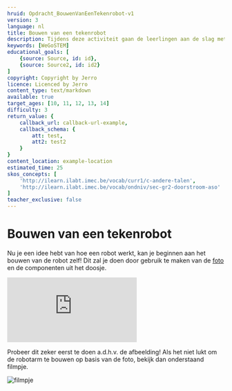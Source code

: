 ```yaml
---
hruid: Opdracht_BouwenVanEenTekenrobot-v1
version: 3
language: nl
title: Bouwen van een tekenrobot
description: Tijdens deze activiteit gaan de leerlingen aan de slag met het materiaal en monteren ze de robotarm.
keywords: [WeGoSTEM]
educational_goals: [
    {source: Source, id: id}, 
    {source: Source2, id: id2}
]
copyright: Copyright by Jerro
licence: Licenced by Jerro
content_type: text/markdown
available: true
target_ages: [10, 11, 12, 13, 14]
difficulty: 3
return_value: {
    callback_url: callback-url-example,
    callback_schema: {
        att: test,
        att2: test2
    }
}
content_location: example-location
estimated_time: 25
skos_concepts: [
    'http://ilearn.ilabt.imec.be/vocab/curr1/c-andere-talen', 
    'http://ilearn.ilabt.imec.be/vocab/ondniv/sec-gr2-doorstroom-aso'
]
teacher_exclusive: false
---
```


# Bouwen van een tekenrobot

Nu je een idee hebt van hoe een robot werkt, kan je beginnen aan het bouwen van de robot zelf! Dit zal je doen door gebruik te maken van de [foto](https://scholen.dwengo.org/downloads/WeGoSTEMoverzichtrobot.pdf "afgewerkte robot") en de componenten uit het doosje.

![](https://scholen.dwengo.org/downloads/WeGoSTEMoverzichtrobot.pdf "afgewerkte robot")

Probeer dit zeker eerst te doen a.d.h.v. de afbeelding! Als het niet lukt om de robotarm te bouwen op basis van de foto, bekijk dan onderstaand filmpje.

![filmpje](@youtube/https://www.youtube.com/embed/BilJBKQ4V0Y "Bouwen van een tekenrobot")
